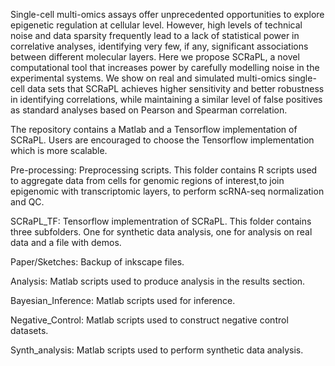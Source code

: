 Single-cell multi-omics assays offer unprecedented opportunities to explore epigenetic regulation at cellular level. However, high levels of technical noise and data sparsity frequently lead to a lack of statistical power in correlative analyses, identifying very few, if any, significant associations between different molecular layers. Here we propose SCRaPL, a novel computational tool that increases power by carefully modelling noise in the experimental systems. We show on real and simulated multi-omics single-cell data sets that SCRaPL achieves higher sensitivity and better robustness in identifying correlations, while maintaining a similar level of false positives as standard analyses based on Pearson and Spearman correlation.

The repository contains a Matlab and a Tensorflow implementation of SCRaPL. Users are encouraged to choose the Tensorflow implementation which is more scalable. 

Pre-processing: Preprocessing scripts. This folder contains R scripts used to aggregate data from cells for genomic regions of interest,to join epigenomic with transcriptomic layers, to perform scRNA-seq normalization and QC.

SCRaPL_TF: Tensorflow implementration of SCRaPL. This folder contains three subfolders. One for synthetic data analysis, one for analysis on real data and a file with demos.

Paper/Sketches: Backup of inkscape files.

Analysis: Matlab scripts used to produce analysis in the results section.

Bayesian_Inference: Matlab scripts used for inference.

Negative_Control: Matlab scripts used to construct negative control datasets.

Synth_analysis: Matlab scripts used to perform synthetic data analysis.
